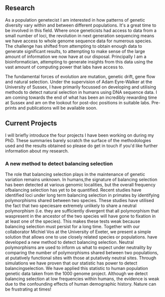 <h2>Research</h2>

As a population genetecist I am interested in how patterns of genetic diversity vary within and between different populations. It's a great time to be involved in this field. 
Where once geneticists had access to data from a small number of loci, the revolution in next generation sequencing means we have access to whole genome sequence data for 
numerous species. The challenge has shifted from attempting to obtain enough data to generate significant results, to attempting to make sense of the large amount of information 
we now have at our disposal. Principally I am a bioinformatician, attempting to generate insights from this data using the vast amount of computing power that labs have access to.

The fundamental forces of evolution are mutation, genetic drift, gene flow and natural selection. Under the supervision of Adam Eyre-Walker at the University of Sussex, 
I have primarily focussed on developing and utilising methods to detect natural selection in humans using DNA sequence data. I am coming towards the end of what has been an
incredibly rewarding time at Sussex and am on the lookout for post-doc positions in suitable labs. Pre-prints and publications will be available soon.


<h2>Current Projects</h2>

I will briefly introduce the four projects I have been working on during my PhD. These summaries barely scratch the surface of the methodologies used and the results obtained so
please do get in touch if you'd like further information about my research.

<h3>A new method to detect balancing selection</h3>
 
The role that balancing selection plays in the maintenance of genetic variation remains unknown. In humans,the signature of balancing selection has been detected at various 
genomic localities, but the overall frequency ofbalancing selection has yet to be quantified. Recent studies have identified loci under long term balancing selection in primates
by identifying polymorphisms shared between two species. These studies have utilised the fact that two speciesare extremely unlikely to share a neutral polymorphism (i.e. they 
are sufficiently divergent that all polymorphism that waspresent in the ancestor of the two species will have gone to fixation in at least one of the species). This makes these 
tests weak because balancing selection must persist for a long time. Together with our collaborator Michiel Vos at the University of Exeter, we present a simple solution that 
allows one to use closely related species or populations.  have developed a new method to detect balancing selection. Neutral polymorphisms are used to inform us what to expect 
under neutrality by comparing the number of polymorphisms shared between two populations, at putatively functional sites with those at putatively neutral sites. Through simulations
we have proven that our statistic has power to detect balancingselection. We have applied this statistic to human population genetic data taken from the 1000 genome project. 
Although we detect balancing selection at low frequencies within humans, the evidence is weak due to the confounding effects of human demographic history. Nature can be 
frustrating at times!



